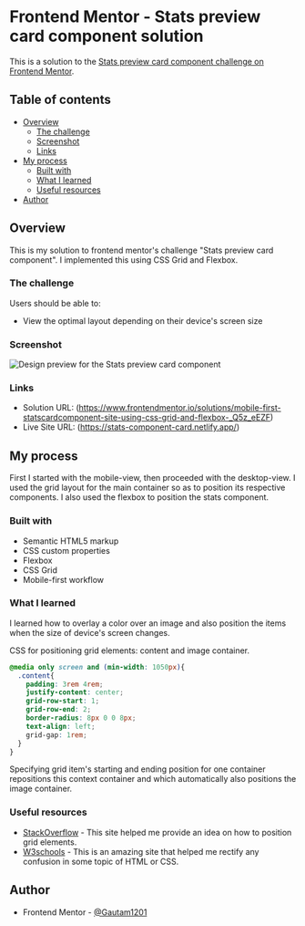 # Frontend Mentor - Stats preview card component solution

This is a solution to the [Stats preview card component challenge on Frontend Mentor](https://www.frontendmentor.io/challenges/stats-preview-card-component-8JqbgoU62).

## Table of contents

- [Overview](#overview)
  - [The challenge](#the-challenge)
  - [Screenshot](#screenshot)
  - [Links](#links)
- [My process](#my-process)
  - [Built with](#built-with)
  - [What I learned](#what-i-learned)
  - [Useful resources](#useful-resources)
- [Author](#author)


## Overview

This is my solution to frontend mentor's challenge "Stats preview card component". I implemented this using CSS Grid and Flexbox.

### The challenge

Users should be able to:

- View the optimal layout depending on their device's screen size

### Screenshot

![Design preview for the Stats preview card component](./images/Screenshot-preview-card.jpg)

### Links

- Solution URL: (https://www.frontendmentor.io/solutions/mobile-first-statscardcomponent-site-using-css-grid-and-flexbox-_Q5z_eEZF)
- Live Site URL: (https://stats-component-card.netlify.app/)

## My process
First I started with the mobile-view, then proceeded with the desktop-view.
I used the grid layout for the main container so as to position its respective components.
I also used the flexbox to position the stats component.

### Built with

- Semantic HTML5 markup
- CSS custom properties
- Flexbox
- CSS Grid
- Mobile-first workflow

### What I learned

I learned how to overlay a color over an image and also position the items when the size of device's screen changes.

CSS for positioning grid elements: content and image container.

```css
@media only screen and (min-width: 1050px){
  .content{
    padding: 3rem 4rem;
    justify-content: center;
    grid-row-start: 1;
    grid-row-end: 2;
    border-radius: 8px 0 0 8px;
    text-align: left;
    grid-gap: 1rem;
  }
}
```

Specifying grid item's starting and ending position for one container repositions this context container and
which automatically also positions the image container.  

### Useful resources

- [StackOverflow](https://stackoverflow.com/) - This site helped me provide an idea on how to position grid elements.
- [W3schools](https://www.w3schools.com/) - This is an amazing site that helped me rectify any confusion in some topic of HTML or CSS.

## Author

- Frontend Mentor - [@Gautam1201](https://www.frontendmentor.io/profile/Gautam1201)
